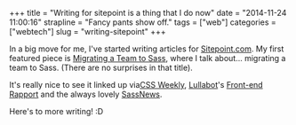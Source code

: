 +++
title = "Writing for sitepoint is a thing that I do now"
date = "2014-11-24 11:00:16"
strapline = "Fancy pants show off."
tags = ["web"]
categories = ["webtech"]
slug = "writing-sitepoint"
+++

In a big move for me, I've started writing articles for <a href="http://sitepoint.com">Sitepoint.com</a>. My first featured piece is <a href="http://www.sitepoint.com/migrating-team-sass/">Migrating a Team to Sass</a>, where I talk about... migrating a team to Sass. (There are no surprises in that title).

It's really nice to see it linked up via<a href="http://css-weekly.com/issue-138/">CSS Weekly</a>, <a href="http://lullabot.com">Lullabot</a>'s <a href="http://tinyletter.com/front-end-rapport/letters/front-end-rapport-21">Front-end Rapport</a> and the always lovely <a href="http://sassnews.com">SassNews</a>.

Here's to more writing! :D